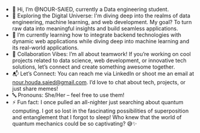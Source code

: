 - 👋 Hi, I’m @NOUR-SAIED, currently a Data engineering student.
- 🌌 Exploring the Digital Universe: I'm diving deep into the realms of data engineering, machine learning, and web development. My goal? To turn raw data into meaningful insights and build seamless applications.
- 🌱 I’m currently learning how to integrate backend technologies with dynamic web applications while diving deep into machine learning and its real-world applications.
- 🤝 Collaboration Vibes: I’m all about teamwork! If you’re working on cool projects related to data science, web development, or innovative tech solutions, let’s connect and create something awesome together.
- 📬 Let’s Connect: You can reach me via LinkedIn or shoot me an email at nour.houda.saied@gmail.com. I’d love to chat about tech, projects, or just share memes!
- 🔤 Pronouns: She/Her – feel free to use them!
- ⚡ Fun fact: I once pulled an all-nighter just searching about quantum computing. I got so lost in the fascinating possibilities of superposition and entanglement that I forgot to sleep! Who knew that the world of quantum mechanics could be so captivating? 😅✨

<!---
NOUR-SAIED/NOUR-SAIED is a ✨ special ✨ repository because its `README.md` (this file) appears on your GitHub profile.
You can click the Preview link to take a look at your changes.
--->
